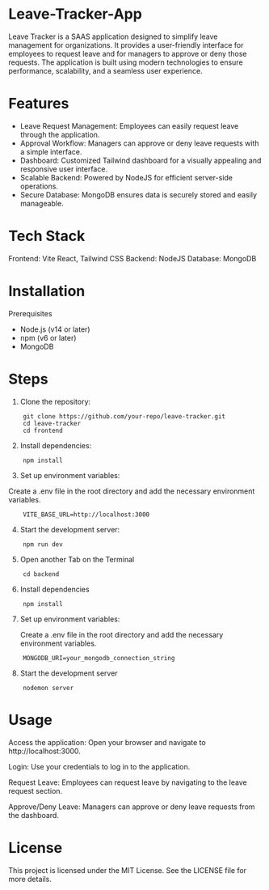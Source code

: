 # Leave-Tracker-App

Leave Tracker is a SAAS application designed to simplify leave management for organizations. It provides a user-friendly interface for employees to request leave and for managers to approve or deny those requests. The application is built using modern technologies to ensure performance, scalability, and a seamless user experience.

# Features

- Leave Request Management: Employees can easily request leave through the application.
- Approval Workflow: Managers can approve or deny leave requests with a simple interface.
- Dashboard: Customized Tailwind dashboard for a visually appealing and responsive user interface.
- Scalable Backend: Powered by NodeJS for efficient server-side operations.
- Secure Database: MongoDB ensures data is securely stored and easily manageable.

# Tech Stack

Frontend: Vite React, Tailwind CSS
Backend: NodeJS
Database: MongoDB

# Installation

Prerequisites

- Node.js (v14 or later)
- npm (v6 or later)
- MongoDB

# Steps

1. Clone the repository:

```
	git clone https://github.com/your-repo/leave-tracker.git
	cd leave-tracker
	cd frontend
```

2. Install dependencies:

```
	npm install
```

3. Set up environment variables:

Create a .env file in the root directory and add the necessary environment variables.

```
	VITE_BASE_URL=http://localhost:3000
```

4. Start the development server:

```
	npm run dev
```

5. Open another Tab on the Terminal

```
	cd backend
```

6. Install dependencies

```
	npm install
```

7. Set up environment variables:

    Create a .env file in the root directory and add the necessary environment variables.

```
	MONGODB_URI=your_mongodb_connection_string
```

8. Start the development server

```
	nodemon server
```

# Usage

Access the application:
Open your browser and navigate to http://localhost:3000.

Login:
Use your credentials to log in to the application.

Request Leave:
Employees can request leave by navigating to the leave request section.

Approve/Deny Leave:
Managers can approve or deny leave requests from the dashboard.

# License

This project is licensed under the MIT License. See the LICENSE file for more details.
